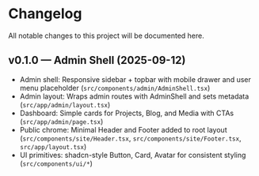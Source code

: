 # Changelog

All notable changes to this project will be documented here.

## v0.1.0 — Admin Shell (2025-09-12)
- Admin shell: Responsive sidebar + topbar with mobile drawer and user menu placeholder (`src/components/admin/AdminShell.tsx`)
- Admin layout: Wraps admin routes with AdminShell and sets metadata (`src/app/admin/layout.tsx`)
- Dashboard: Simple cards for Projects, Blog, and Media with CTAs (`src/app/admin/page.tsx`)
- Public chrome: Minimal Header and Footer added to root layout (`src/components/site/Header.tsx`, `src/components/site/Footer.tsx`, `src/app/layout.tsx`)
- UI primitives: shadcn-style Button, Card, Avatar for consistent styling (`src/components/ui/*`)

